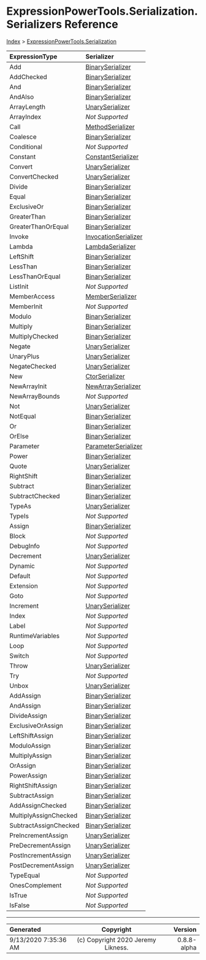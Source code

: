 ﻿# ExpressionPowerTools.Serialization.Serializers Reference

[Index](../index.md) > [ExpressionPowerTools.Serialization](ExpressionPowerTools.Serialization.a.md)

| ExpressionType | Serializer |
| :-- | :-- |
| Add | [BinarySerializer](ExpressionPowerTools.Serialization.Serializers.BinarySerializer.cs.md) |
| AddChecked | [BinarySerializer](ExpressionPowerTools.Serialization.Serializers.BinarySerializer.cs.md) |
| And | [BinarySerializer](ExpressionPowerTools.Serialization.Serializers.BinarySerializer.cs.md) |
| AndAlso | [BinarySerializer](ExpressionPowerTools.Serialization.Serializers.BinarySerializer.cs.md) |
| ArrayLength | [UnarySerializer](ExpressionPowerTools.Serialization.Serializers.UnarySerializer.cs.md) |
| ArrayIndex | _Not Supported_ |
| Call | [MethodSerializer](ExpressionPowerTools.Serialization.Serializers.MethodSerializer.cs.md) |
| Coalesce | [BinarySerializer](ExpressionPowerTools.Serialization.Serializers.BinarySerializer.cs.md) |
| Conditional | _Not Supported_ |
| Constant | [ConstantSerializer](ExpressionPowerTools.Serialization.Serializers.ConstantSerializer.cs.md) |
| Convert | [UnarySerializer](ExpressionPowerTools.Serialization.Serializers.UnarySerializer.cs.md) |
| ConvertChecked | [UnarySerializer](ExpressionPowerTools.Serialization.Serializers.UnarySerializer.cs.md) |
| Divide | [BinarySerializer](ExpressionPowerTools.Serialization.Serializers.BinarySerializer.cs.md) |
| Equal | [BinarySerializer](ExpressionPowerTools.Serialization.Serializers.BinarySerializer.cs.md) |
| ExclusiveOr | [BinarySerializer](ExpressionPowerTools.Serialization.Serializers.BinarySerializer.cs.md) |
| GreaterThan | [BinarySerializer](ExpressionPowerTools.Serialization.Serializers.BinarySerializer.cs.md) |
| GreaterThanOrEqual | [BinarySerializer](ExpressionPowerTools.Serialization.Serializers.BinarySerializer.cs.md) |
| Invoke | [InvocationSerializer](ExpressionPowerTools.Serialization.Serializers.InvocationSerializer.cs.md) |
| Lambda | [LambdaSerializer](ExpressionPowerTools.Serialization.Serializers.LambdaSerializer.cs.md) |
| LeftShift | [BinarySerializer](ExpressionPowerTools.Serialization.Serializers.BinarySerializer.cs.md) |
| LessThan | [BinarySerializer](ExpressionPowerTools.Serialization.Serializers.BinarySerializer.cs.md) |
| LessThanOrEqual | [BinarySerializer](ExpressionPowerTools.Serialization.Serializers.BinarySerializer.cs.md) |
| ListInit | _Not Supported_ |
| MemberAccess | [MemberSerializer](ExpressionPowerTools.Serialization.Serializers.MemberSerializer.cs.md) |
| MemberInit | _Not Supported_ |
| Modulo | [BinarySerializer](ExpressionPowerTools.Serialization.Serializers.BinarySerializer.cs.md) |
| Multiply | [BinarySerializer](ExpressionPowerTools.Serialization.Serializers.BinarySerializer.cs.md) |
| MultiplyChecked | [BinarySerializer](ExpressionPowerTools.Serialization.Serializers.BinarySerializer.cs.md) |
| Negate | [UnarySerializer](ExpressionPowerTools.Serialization.Serializers.UnarySerializer.cs.md) |
| UnaryPlus | [UnarySerializer](ExpressionPowerTools.Serialization.Serializers.UnarySerializer.cs.md) |
| NegateChecked | [UnarySerializer](ExpressionPowerTools.Serialization.Serializers.UnarySerializer.cs.md) |
| New | [CtorSerializer](ExpressionPowerTools.Serialization.Serializers.CtorSerializer.cs.md) |
| NewArrayInit | [NewArraySerializer](ExpressionPowerTools.Serialization.Serializers.NewArraySerializer.cs.md) |
| NewArrayBounds | _Not Supported_ |
| Not | [UnarySerializer](ExpressionPowerTools.Serialization.Serializers.UnarySerializer.cs.md) |
| NotEqual | [BinarySerializer](ExpressionPowerTools.Serialization.Serializers.BinarySerializer.cs.md) |
| Or | [BinarySerializer](ExpressionPowerTools.Serialization.Serializers.BinarySerializer.cs.md) |
| OrElse | [BinarySerializer](ExpressionPowerTools.Serialization.Serializers.BinarySerializer.cs.md) |
| Parameter | [ParameterSerializer](ExpressionPowerTools.Serialization.Serializers.ParameterSerializer.cs.md) |
| Power | [BinarySerializer](ExpressionPowerTools.Serialization.Serializers.BinarySerializer.cs.md) |
| Quote | [UnarySerializer](ExpressionPowerTools.Serialization.Serializers.UnarySerializer.cs.md) |
| RightShift | [BinarySerializer](ExpressionPowerTools.Serialization.Serializers.BinarySerializer.cs.md) |
| Subtract | [BinarySerializer](ExpressionPowerTools.Serialization.Serializers.BinarySerializer.cs.md) |
| SubtractChecked | [BinarySerializer](ExpressionPowerTools.Serialization.Serializers.BinarySerializer.cs.md) |
| TypeAs | [UnarySerializer](ExpressionPowerTools.Serialization.Serializers.UnarySerializer.cs.md) |
| TypeIs | _Not Supported_ |
| Assign | [BinarySerializer](ExpressionPowerTools.Serialization.Serializers.BinarySerializer.cs.md) |
| Block | _Not Supported_ |
| DebugInfo | _Not Supported_ |
| Decrement | [UnarySerializer](ExpressionPowerTools.Serialization.Serializers.UnarySerializer.cs.md) |
| Dynamic | _Not Supported_ |
| Default | _Not Supported_ |
| Extension | _Not Supported_ |
| Goto | _Not Supported_ |
| Increment | [UnarySerializer](ExpressionPowerTools.Serialization.Serializers.UnarySerializer.cs.md) |
| Index | _Not Supported_ |
| Label | _Not Supported_ |
| RuntimeVariables | _Not Supported_ |
| Loop | _Not Supported_ |
| Switch | _Not Supported_ |
| Throw | [UnarySerializer](ExpressionPowerTools.Serialization.Serializers.UnarySerializer.cs.md) |
| Try | _Not Supported_ |
| Unbox | [UnarySerializer](ExpressionPowerTools.Serialization.Serializers.UnarySerializer.cs.md) |
| AddAssign | [BinarySerializer](ExpressionPowerTools.Serialization.Serializers.BinarySerializer.cs.md) |
| AndAssign | [BinarySerializer](ExpressionPowerTools.Serialization.Serializers.BinarySerializer.cs.md) |
| DivideAssign | [BinarySerializer](ExpressionPowerTools.Serialization.Serializers.BinarySerializer.cs.md) |
| ExclusiveOrAssign | [BinarySerializer](ExpressionPowerTools.Serialization.Serializers.BinarySerializer.cs.md) |
| LeftShiftAssign | [BinarySerializer](ExpressionPowerTools.Serialization.Serializers.BinarySerializer.cs.md) |
| ModuloAssign | [BinarySerializer](ExpressionPowerTools.Serialization.Serializers.BinarySerializer.cs.md) |
| MultiplyAssign | [BinarySerializer](ExpressionPowerTools.Serialization.Serializers.BinarySerializer.cs.md) |
| OrAssign | [BinarySerializer](ExpressionPowerTools.Serialization.Serializers.BinarySerializer.cs.md) |
| PowerAssign | [BinarySerializer](ExpressionPowerTools.Serialization.Serializers.BinarySerializer.cs.md) |
| RightShiftAssign | [BinarySerializer](ExpressionPowerTools.Serialization.Serializers.BinarySerializer.cs.md) |
| SubtractAssign | [BinarySerializer](ExpressionPowerTools.Serialization.Serializers.BinarySerializer.cs.md) |
| AddAssignChecked | [BinarySerializer](ExpressionPowerTools.Serialization.Serializers.BinarySerializer.cs.md) |
| MultiplyAssignChecked | [BinarySerializer](ExpressionPowerTools.Serialization.Serializers.BinarySerializer.cs.md) |
| SubtractAssignChecked | [BinarySerializer](ExpressionPowerTools.Serialization.Serializers.BinarySerializer.cs.md) |
| PreIncrementAssign | [UnarySerializer](ExpressionPowerTools.Serialization.Serializers.UnarySerializer.cs.md) |
| PreDecrementAssign | [UnarySerializer](ExpressionPowerTools.Serialization.Serializers.UnarySerializer.cs.md) |
| PostIncrementAssign | [UnarySerializer](ExpressionPowerTools.Serialization.Serializers.UnarySerializer.cs.md) |
| PostDecrementAssign | [UnarySerializer](ExpressionPowerTools.Serialization.Serializers.UnarySerializer.cs.md) |
| TypeEqual | _Not Supported_ |
| OnesComplement | _Not Supported_ |
| IsTrue | _Not Supported_ |
| IsFalse | _Not Supported_ |

---

| Generated | Copyright | Version |
| :-- | :-: | --: |
| 9/13/2020 7:35:36 AM | (c) Copyright 2020 Jeremy Likness. | 0.8.8-alpha |
